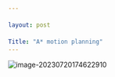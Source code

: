 ```yaml
---

layout: post

Title: "A* motion planning" 
---
```


![image-20230720174622910](\_posts\images\2023-07-20-AStar\image-20230720174622910.png)
